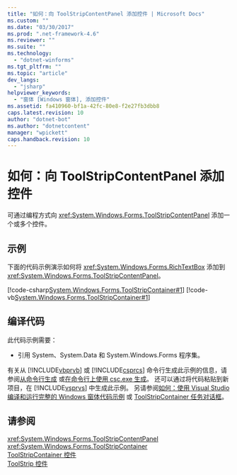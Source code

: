 ```yaml
---
title: "如何：向 ToolStripContentPanel 添加控件 | Microsoft Docs"
ms.custom: ""
ms.date: "03/30/2017"
ms.prod: ".net-framework-4.6"
ms.reviewer: ""
ms.suite: ""
ms.technology: 
  - "dotnet-winforms"
ms.tgt_pltfrm: ""
ms.topic: "article"
dev_langs: 
  - "jsharp"
helpviewer_keywords: 
  - "窗体 [Windows 窗体], 添加控件"
ms.assetid: fa410960-bf1a-42fc-80e8-f2e27fb3dbb8
caps.latest.revision: 10
author: "dotnet-bot"
ms.author: "dotnetcontent"
manager: "wpickett"
caps.handback.revision: 10
---
```

# 如何：向 ToolStripContentPanel 添加控件
可通过编程方式向 <xref:System.Windows.Forms.ToolStripContentPanel> 添加一个或多个控件。  
  
## 示例  
 下面的代码示例演示如何将 <xref:System.Windows.Forms.RichTextBox> 添加到 <xref:System.Windows.Forms.ToolStripContentPanel>。  
  
 [!code-csharp[System.Windows.Forms.ToolStripContainer#1](../../../../samples/snippets/csharp/VS_Snippets_Winforms/System.Windows.Forms.ToolStripContainer/CS/Form1.cs#1)]
 [!code-vb[System.Windows.Forms.ToolStripContainer#1](../../../../samples/snippets/visualbasic/VS_Snippets_Winforms/System.Windows.Forms.ToolStripContainer/VB/Form1.vb#1)]  
  
## 编译代码  
 此代码示例需要：  
  
-   引用 System、System.Data 和 System.Windows.Forms 程序集。  
  
 有关从 [!INCLUDE[vbprvb](../../../../includes/vbprvb-md.md)] 或 [!INCLUDE[csprcs](../../../../includes/csprcs-md.md)] 命令行生成此示例的信息，请参阅[从命令行生成](../Topic/Building%20from%20the%20Command%20Line%20\(Visual%20Basic\).md) 或[在命令行上使用 csc.exe 生成](../../../../ocs/csharp/language-reference/compiler-options/command-line-building-with-csc-exe.md)。  还可以通过将代码粘贴到新项目，在 [!INCLUDE[vsprvs](../../../../includes/vsprvs-md.md)] 中生成此示例。  另请参阅[如何：使用 Visual Studio 编译和运行完整的 Windows 窗体代码示例](http://msdn.microsoft.com/library/Bb129228\(v=vs.110\)) 或 [ToolStripContainer 任务对话框](http://msdn.microsoft.com/library/ms233647\(v=vs.110\))。  
  
## 请参阅  
 <xref:System.Windows.Forms.ToolStripContentPanel>   
 <xref:System.Windows.Forms.ToolStripContainer>   
 [ToolStripContainer 控件](../../../../docs/framework/winforms/controls/toolstripcontainer-control.md)   
 [ToolStrip 控件](../../../../docs/framework/winforms/controls/toolstrip-control-windows-forms.md)